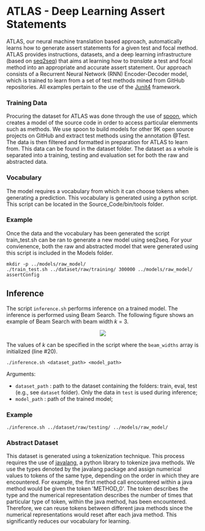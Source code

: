# ATLAS - Deep Learning Assert Statements
ATLAS, our neural machine translation based approach, automatically learns how to generate assert statements for a given test and focal method.
ATLAS provides instructions, datasets, and a deep learning infrastructure (based on [seq2seq](https://google.github.io/seq2seq/)) that aims at learning how to *translate* a test and focal method into an appropriate and accurate assert statement.
Our approach consists of a Recurrent Neural Network (RNN) Encoder-Decoder model, which is trained to learn from a set of test methods mined from GitHub repositories. All examples pertain to the use of the [Junit4](https://github.com/junit-team/junit4) framework. 

### Training Data
Procuring the dataset for ATLAS was done through the use of [spoon](https://search.maven.org/remote_content?g=fr.inria.gforge.spoon&a=spoon-core&v=LATEST&c=jar-with-dependencies), which creates a model of the source code in order to access particular elemments such as methods.
We use spoon to build models for other 9K open source projects on GitHub and extract test methods using the annotation @Test. The data is then filtered and formatted in preparation for ATLAS to learn from.
This data can be found in the dataset folder. The dataset as a whole is separated into a training, testing and evaluation set for both the raw and abstracted data.

### Vocabulary
The model requires a vocabulary from which it can choose tokens when generating a prediction. This vocabulary is generated using a python script. This script can be located in the Source_Code/bin/tools folder.

### Example
Once the data and the vocabulary has been generated the script train_test.sh can be ran to generate a new model using seq2seq. 
For your convienence, both the raw and abstracted model that were generated using this script is included in the Models folder.
```
mkdir -p ../models/raw_model/
./train_test.sh ../dataset/raw/training/ 300000 ../models/raw_model/ assertConfig
```

## Inference
The script `inference.sh` performs inference on a trained model. The inference is performed using Beam Search. The following figure shows an example of Beam Search with beam width *k* = 3.

<p align="center">
  <img src="https://drive.google.com/uc?export=view&id=1Nh5AtRLq9EX4u_H9phYVvhF6MYEtdgmb"/>
</p>

The values of *k* can be specified in the script where the `beam_widths` array is initialized (line #20).
```
./inference.sh <dataset_path> <model_path>
```
Arguments:
- `dataset_path` : path to the dataset containing the folders: train, eval, test (e.g., see `dataset` folder). Only the data in `test` is used during inference;
- `model_path` : path of the trained model;

### Example
```
./inference.sh ../dataset/raw/testing/ ../models/raw_model/
```

### Abstract Dataset
This dataset is generated using a tokenization technique. This process requires the use of [javalang](https://github.com/c2nes/javalang), a python library to tokenize java methods.
We use the types denoted by the javalang package and assign numerical values to tokens of the same type, depending on the order in which they are encountered. 
For example, the first method call encountered within a java method would be given the token 'METHOD_0'. The token describes the type and the numerical representation describes the number of times that particular type of token, within the java method, has been encountered.
Therefore, we can reuse tokens between different java methods since the numerical representations would reset after each java method. This significantly reduces our vocabulary for learning. 


